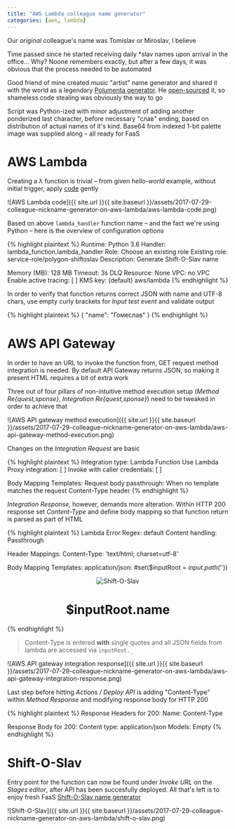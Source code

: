 ```yaml
---
title: "AWS Lambda colleague name generator"
categories: [aws, lambda]
---
```


Our _original_ colleague's name was Tomislav or Miroslav, I believe

Time passed since he started receiving daily *slav names upon arrival in the office...
Why? Noone remembers exactly, but after a few days, it was obvious that the
process needed to be automated

Good friend of mine created music "artist" name generator and shared it with
the world as a legendary
[Polumenta generator](http://polumenta.zardina.org/ "Polumenta generator").
He [open-sourced](https://github.com/vl4dimir/polumenta/ "Polumenta source code")
it, so shameless code stealing was obviously the way to go

Script was Python-ized with minor adjustment of adding another ponderized last
character, before necessary "слав" ending, based on distribution of actual
names of it's kind. Base64 from indexed 1-bit palette image was supplied along
– all ready for FaaS


# AWS Lambda

Creating a λ function is trivial – from given _hello-world_ example, without
initial trigger, apply
[code](https://github.com/ushtipak/shiftoslav/blob/master/shiftoslav.py "Shift-O-slav source code")
gently

![AWS Lambda code]({{ site.url }}{{ site.baseurl }}/assets/2017-07-29-colleague-nickname-generator-on-aws-lambda/aws-lambda-code.png)

Based on above `lambda_handler` function name – and the fact we're using Python –
here is the overview of configuration options

{% highlight plaintext %}
Runtime: Python 3.6
Handler: lambda_function.lambda_handler
Role: Choose an existing role
Existing role: service-role/polygon-shiftoslav
Description: Generate Shift-O-Slav name

Memory (MB): 128 MB
Timeout: 3s
DLQ Resource: None
VPC: no VPC
Enable active tracing: [ ]
KMS key: (default) aws/lambda
{% endhighlight %}

In order to verify that function returns correct JSON with name and UTF-8 chars,
use empty curly brackets for _Input test event_ and validate output

{% highlight plaintext %}
{
  "name": "Гомеслав"
}
{% endhighlight %}


# AWS API Gateway

In order to have an URL to invoke the function from, GET request method
integration is needed. By default API Gateway returns JSON, so making it
present HTML requires a bit of extra work

Three out of four pillars of non-intuitive method execution setup (_Method
Re{quest,sponse}_, _Integration Re{quest,sponse}_) need to be tweaked in
order to achieve that

![AWS API gateway method execution]({{ site.url }}{{ site.baseurl }}/assets/2017-07-29-colleague-nickname-generator-on-aws-lambda/aws-api-gateway-method-execution.png)

Changes on the _Integration Request_ are basic

{% highlight plaintext %}
Integration type: Lambda Function
Use Lambda Proxy integration: [ ]
Invoke with caller credentials: [ ]

Body Mapping Templates:
  Request body passthrough:
    When no template matches the request Content-Type header
{% endhighlight %}

_Integration Response_, however, demands more alteration. Within HTTP 200
response set _Content-Type_ and define body mapping so that function return
is parsed as part of HTML

{% highlight plaintext %}
Lambda Error Regex: default
Content handling: Passthrough

Header Mappings:
  Content-Type:
    'text/html; charset=utf-8'

Body Mapping Templates:
  application/json:
    #set($inputRoot = $input.path('$'))
    <!doctype html>
        <meta charset=utf-8>
        <head><title>ShiftOSlav</title></head>
        <body><center>
            <p><img src="data:image/png;base64, iVBORw0KGgoAAAAN [ ... ]
                         5wAAAABJRU5ErkJggg==" alt="Shift-O-Slav" />
            <p><h1>$inputRoot.name</h1>
            </center></body></html>
{% endhighlight %}

> Content-Type is entered **with** single quotes and all JSON fields from
lambda are accessed via `inputRoot._`

![AWS API gateway integration response]({{ site.url }}{{ site.baseurl }}/assets/2017-07-29-colleague-nickname-generator-on-aws-lambda/aws-api-gateway-integration-response.png)

Last step before hitting _Actions / Deploy API_ is adding "Content-Type" within
_Method Response_ and modifying response body for HTTP 200

{% highlight plaintext %}
Response Headers for 200:
  Name: Content-Type

Response Body for 200:
  Content type: application/json
  Models: Empty
{% endhighlight %}


# Shift-O-Slav

Entry point for the function can now be found under _Invoke URL_ on the
_Stages editor_, after API has been succesfully deployed.
All that's left is to enjoy fresh FaaS
[Shift-O-Slav name generator](https://o5bsrqjdtl.execute-api.us-east-1.amazonaws.com/live "Shift-O-Slav")

![Shift-O-Slav]({{ site.url }}{{ site.baseurl }}/assets/2017-07-29-colleague-nickname-generator-on-aws-lambda/shift-o-slav.png)

